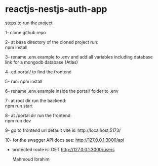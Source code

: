 # reactjs-nestjs-auth-app

steps to run the project

1- clone github repo

2- at base directory of the cloned project run:  
 npm install

3- rename .env.example to .env and add all variables including database link for a mongodb database (Atlas)

4- cd portal/ to find the frontend

5- run:
npm install

6- rename .env.example inside the portal/ folder to .env

7- at root dir run the backend:  
 npm run start

8- at /portal dir run the frontend:  
 npm run dev

9- go to frontend url default vite is: http://localhost:5173/

10- for the swagger API docs see: http://127.0.0.1:3000/api

- protected route is: GET http://127.0.0.1:3000/users

   Mahmoud Ibrahim
